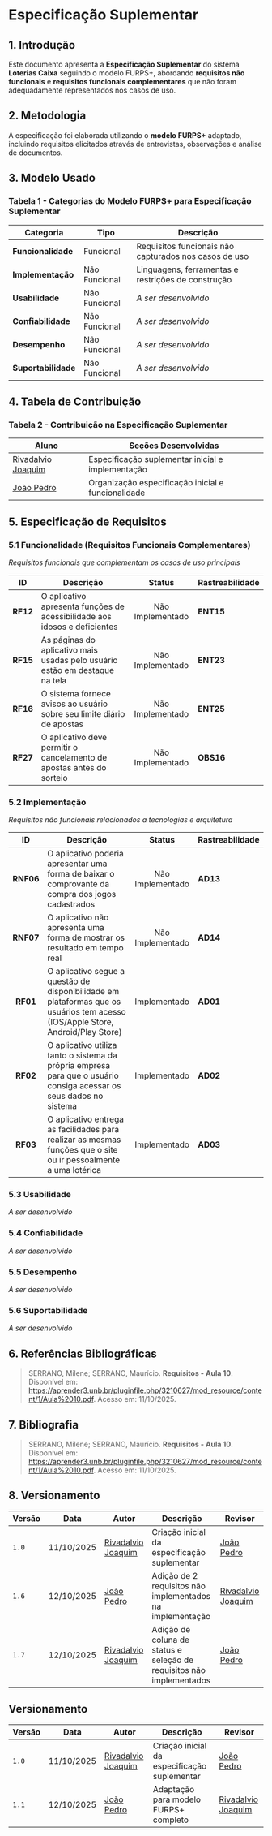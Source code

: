 # Especificação Suplementar

## 1. Introdução

Este documento apresenta a **Especificação Suplementar** do sistema **Loterias Caixa** seguindo o modelo FURPS+, abordando **requisitos não funcionais** e **requisitos funcionais complementares** que não foram adequadamente representados nos casos de uso.

## 2. Metodologia

A especificação foi elaborada utilizando o **modelo FURPS+** adaptado, incluindo requisitos elicitados através de entrevistas, observações e análise de documentos.

## 3. Modelo Usado

### Tabela 1 - Categorias do Modelo FURPS+ para Especificação Suplementar

| Categoria | Tipo | Descrição |
|-----------|------|-----------|
| **Funcionalidade** | Funcional | Requisitos funcionais não capturados nos casos de uso |
| **Implementação** | Não Funcional | Linguagens, ferramentas e restrições de construção |
| **Usabilidade** | Não Funcional | *A ser desenvolvido* |
| **Confiabilidade** | Não Funcional | *A ser desenvolvido* |
| **Desempenho** | Não Funcional | *A ser desenvolvido* |
| **Suportabilidade** | Não Funcional | *A ser desenvolvido* |

## 4. Tabela de Contribuição

### Tabela 2 - Contribuição na Especificação Suplementar

| Aluno | Seções Desenvolvidas |
|-------|---------------------|
| [Rivadalvio Joaquim](https://github.com/RivaFilho) | Especificação suplementar inicial e implementação |
| [João Pedro](https://github.com/Jadequilin) | Organização especificação inicial e funcionalidade | 

## 5. Especificação de Requisitos

### 5.1 Funcionalidade (Requisitos Funcionais Complementares)

*Requisitos funcionais que complementam os casos de uso principais*

| ID | Descrição | Status | Rastreabilidade |
|:---:|-----------|:--------:|:---------------|
| **RF12** | O aplicativo apresenta funções de acessibilidade aos idosos e deficientes | Não Implementado | **ENT15** |
| **RF15** | As páginas do aplicativo mais usadas pelo usuário estão em destaque na tela | Não Implementado | **ENT23** |
| **RF16** | O sistema fornece avisos ao usuário sobre seu limite diário de apostas | Não Implementado | **ENT25** |
| **RF27** | O aplicativo deve permitir o cancelamento de apostas antes do sorteio | Não Implementado | **OBS16** |

### 5.2 Implementação

*Requisitos não funcionais relacionados a tecnologias e arquitetura*

| ID | Descrição | Status | Rastreabilidade |
|:---:|-----------|:--------:|:---------------|
| **RNF06** | O aplicativo poderia apresentar uma forma de baixar o comprovante da compra dos jogos cadastrados | Não Implementado | **AD13** |
| **RNF07** | O aplicativo não apresenta uma forma de mostrar os resultado em tempo real | Não Implementado | **AD14** |
| **RF01** | O aplicativo segue a questão de disponibilidade em plataformas que os usuários tem acesso (IOS/Apple Store, Android/Play Store) | Implementado | **AD01** |
| **RF02** | O aplicativo utiliza tanto o sistema da própria empresa para que o usuário consiga acessar os seus dados no sistema | Implementado | **AD02** |
| **RF03** | O aplicativo entrega as facilidades para realizar as mesmas funções que o site ou ir pessoalmente a uma lotérica | Implementado | **AD03** |

### 5.3 Usabilidade
*A ser desenvolvido*

### 5.4 Confiabilidade  
*A ser desenvolvido*

### 5.5 Desempenho
*A ser desenvolvido*

### 5.6 Suportabilidade
*A ser desenvolvido*

## 6. Referências Bibliográficas

> SERRANO, Milene; SERRANO, Maurício. **Requisitos - Aula 10**. Disponível em: <https://aprender3.unb.br/pluginfile.php/3210627/mod_resource/content/1/Aula%2010.pdf>. Acesso em: 11/10/2025.

## 7. Bibliografia

> SERRANO, Milene; SERRANO, Maurício. **Requisitos - Aula 10**. Disponível em: <https://aprender3.unb.br/pluginfile.php/3210627/mod_resource/content/1/Aula%2010.pdf>. Acesso em: 11/10/2025.

## 8. Versionamento

| Versão | Data | Autor | Descrição | Revisor |
|--------|------|--------|-----------|---------|
| `1.0` | 11/10/2025 | [Rivadalvio Joaquim](https://github.com/RivaFilho) | Criação inicial da especificação suplementar | [João Pedro](https://github.com/Jadequilin) |
| `1.6` | 12/10/2025 | [João Pedro](https://github.com/Jadequilin) | Adição de 2 requisitos não implementados na implementação | [Rivadalvio Joaquim](https://github.com/RivaFilho) |
| `1.7` | 12/10/2025 | [Rivadalvio Joaquim](https://github.com/RivaFilho) | Adição de coluna de status e seleção de requisitos não implementados | [João Pedro](https://github.com/Jadequilin) |

## Versionamento

| Versão | Data | Autor | Descrição | Revisor |
|--------|------|--------|-----------|---------|
| `1.0` | 11/10/2025 | [Rivadalvio Joaquim](https://github.com/RivaFilho) | Criação inicial da especificação suplementar | [João Pedro](https://github.com/Jadequilin) |
| `1.1` | 12/10/2025 | [João Pedro](https://github.com/Jadequilin) | Adaptação para modelo FURPS+ completo | [Rivadalvio Joaquim](https://github.com/RivaFilho) |
